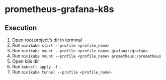# prometheus-grafana-k8s

## Execution

1. Open root project's dir in terminal
2. Run `minikube start --profile <profile_name>`
3. Run `minikube mount --profile <profile_name> grafana:/grafana`
4. Run `minikube mount --profile <profile_name> prometheus:/prometheus`
5. Open k8s dir
6. Run `kubectl apply -f .`
7. Run `minikube tunnel --profile <profile_name>`
